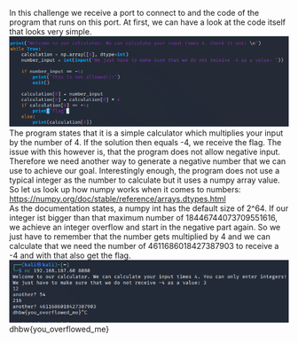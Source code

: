 In this challenge we receive a port to connect to and the code of the program that runs on this port. At first, we can have a look at the code itself that looks very simple.   
![numpy](/images/numpy.png?raw=true "numpy")  
The program states that it is a simple calculator which multiplies your input by the number of 4. If the solution then equals -4, we receive the flag. The issue with this however is, that the program does not allow negative input. Therefore we need another way to generate a negative number that we can use to achieve our goal.
Interestingly enough, the program does not use a typical integer as the number to calculate but it uses a numpy array value. So let us look up how numpy works when it comes to numbers:  
https://numpy.org/doc/stable/reference/arrays.dtypes.html  
As the documentation states, a numpy int has the default size of 2^64. If our integer ist bigger than that maximum number of 18446744073709551616, we achieve an integer overflow and start in the negative part again. So we just have to remember that the number gets multiplied by 4 and we can calculate that we need the number of 4611686018427387903 to receive a -4 and with that also get the flag.  
![numpy](/images/numpy2.png?raw=true "numpy")  
dhbw{you_overflowed_me}  
